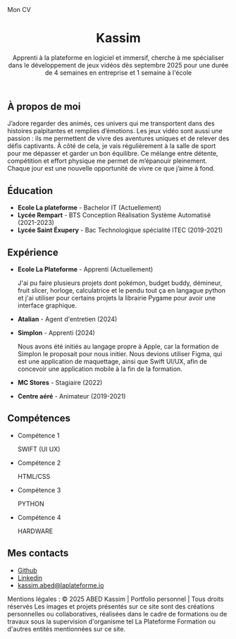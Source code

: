 
<html lang="fr"> 
  <head>
    <meta charset="UTF-8" />
    <meta name="viewport" content="width=device-width, initial-scale=1.0" />
    <meta name="description" content="Portfolio de Kassim, apprenti à La Plateforme, spécialisé dans le développement de jeux vidéo.">
    <meta name="keywords" content="Kassim, Portfolio, Développement de jeux vidéo, Apprenti, La Plateforme">
    Mon CV
    <link rel="stylesheet" href="./site.css" />
    <link href="https://fonts.googleapis.com/css2?family=Roboto:wght@400;700&display=swap" rel="stylesheet"> 
  </head>
  <body>
    <header>
      <h1>Kassim</h1>
      <p>Apprenti à la plateforme en logiciel et immersif, cherche à me spécialiser dans le développement de jeux vidéos dès septembre 2025 pour une durée de 4 semaines en entreprise et 1 semaine à l'école </p>
    </header>
    
  <main>
      <article>
        <section>
          <h2>À propos de moi</h2>
          <p>
            J’adore regarder des animés, ces univers qui me transportent dans des histoires palpitantes et remplies d’émotions. Les jeux vidéo sont aussi une passion : ils me permettent de vivre des aventures uniques et de relever des défis captivants. À côté de cela, je vais régulièrement à la salle de sport pour me dépasser et garder un bon équilibre. Ce mélange entre détente, compétition et effort physique me permet de m’épanouir pleinement. Chaque jour est une nouvelle opportunité de vivre ce que j’aime à fond.
          </p>
        </section>
      </article>

  <article>
        <section>
          <h2>Éducation</h2>
          <ul>
            <li>
              <strong>Ecole La plateforme</strong> - Bachelor IT (Actuellement)
            </li>
            <li>
              <strong>Lycée Rempart</strong> - BTS Conception Réalisation Système Automatisé (2021-2023)
            </li>
            <li>
              <strong>Lycée Saint Éxupery</strong> - Bac Technologique spécialité ITEC (2019-2021)
            </li>
          </ul>
        </section>
      </article>

  <article>
        <section>
          <h2>Expérience</h2>
          <ul>
            <li>
              <strong>Ecole La Plateforme</strong> - Apprenti (Actuellement)
              <p>J'ai pu faire plusieurs projets dont pokémon, budget buddy, démineur, fruit slicer, horloge, calculatrice et le pendu tout ça en langague python et j'ai utiliser pour certains projets la librairie Pygame pour avoir une interface graphique.</p>
            </li>
            <li>
              <strong>Atalian</strong> - Agent d'entretien (2024)
              <p></p>
            </li>
            <li>
              <strong>Simplon</strong> - Apprenti (2024)
              <p>Nous avons été initiés au langage propre à Apple, car la formation de Simplon le proposait pour nous initier. Nous devions utiliser Figma, qui est une application de maquettage, ainsi que Swift UI/UX, afin de concevoir une application mobile à la fin de la formation.</p>
            </li>
            <li>
              <strong>MC Stores</strong> - Stagiaire (2022)
              <p></p>
            </li>
            <li>
              <strong>Centre aéré</strong> - Animateur (2019-2021)
            </li>
          </ul>
        </section>
      </article>

  <article>
        <section>
          <h2>Compétences</h2>
          <ul>
            <li>Compétence 1</li>
            <p>SWIFT (UI UX)</p>
            <li>Compétence 2</li>
            <p>HTML/CSS</p>
            <li>Compétence 3</li>
            <p>PYTHON</p>
            <li>Compétence 4</li>
            <p>HARDWARE</p>
          </ul>
        </section>
      </article>

  <article>
        <section>
        <h2>Mes contacts</h2>
        <ul>
            <li class="link_list"><a role="link" aria-label="Consulter mon profil Github !" href="https://github.com/kassim-abed" target="_blank" rel="noopener noreferrer">
                Github</a>
            </li>
            <li class="link_list"><a role="link" aria-label="Parcourir mon profil Linkedin !" href="https://www.linkedin.com/in/kassim-abed-5b7913339/" target="_blank" rel="noopener noreferrer">
                Linkedin</a>
            </li>
            <li class="link_list"><a role="link" aria-label="M'envoyer un e-mail !" href="mailto:kassim.abed@laplateforme.io" target="_blank" rel="noopener noreferrer">
                kassim.abed@laplateforme.io</a>
            </li>
        </ul>
      </section>
    </article>
    </main>

  <footer>
      <p>Mentions légales : © 2025 ABED Kassim | Portfolio personnel | Tous droits réservés
        Les images et projets présentés sur ce site sont des créations personnelles ou collaboratives, réalisées dans le cadre de formations ou de travaux sous la supervision d'organisme tel La Plateforme Formation ou d'autres entités mentionnées sur ce site.</p>
    </footer>
  </body>
</html>
